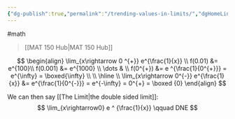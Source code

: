 ```yaml
---
{"dg-publish":true,"permalink":"/trending-values-in-limits/","dgHomeLink":true,"dgPassFrontmatter":false}
---
```


#math 
> [[MAT 150 Hub|MAT 150 Hub]]

$$
$$

$$
\begin{align}
\lim_{x\rightarrow 0 ^{+}} e^{\frac{1}{x}} \\
f(0.01) &= e^{100}\\
f(0.001) &= e^{1000} \\
\dots & \\
f(0^{+}) &= e ^{\frac{1}{0^{+}}} = e^{\infty} = \boxed{\infty} \\
\\
\hline 
\\
\lim_{x\rightarrow 0^{-}} e^{\frac{1}{x}} &= e^{\frac{1}{0^{-}}} = e^{-\infty} = 0^{+} = \boxed {0}
\end{align}
$$

We can then say [[The Limit|the double sided limit]]:
$$
\lim_{x\rightarrow0} e ^ {\frac{1}{x}} \qquad DNE
$$